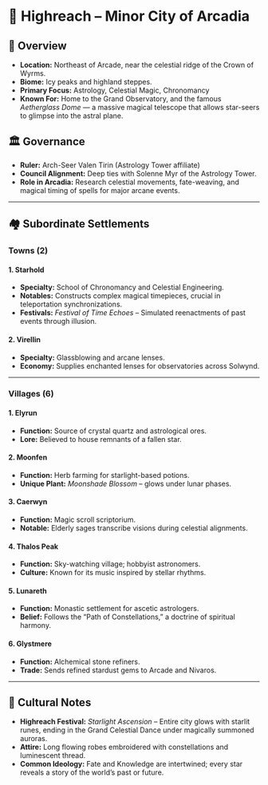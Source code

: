 # 🌌 Highreach – Minor City of Arcadia

## 📍 Overview
- **Location:** Northeast of Arcade, near the celestial ridge of the Crown of Wyrms.
- **Biome:** Icy peaks and highland steppes.
- **Primary Focus:** Astrology, Celestial Magic, Chronomancy
- **Known For:** Home to the Grand Observatory, and the famous *Aetherglass Dome* — a massive magical telescope that allows star-seers to glimpse into the astral plane.

## 🏛️ Governance
- **Ruler:** Arch-Seer Valen Tirin (Astrology Tower affiliate)
- **Council Alignment:** Deep ties with Solenne Myr of the Astrology Tower.
- **Role in Arcadia:** Research celestial movements, fate-weaving, and magical timing of spells for major arcane events.

---

## 🏘️ Subordinate Settlements

### Towns (2)

#### 1. **Starhold**
- **Specialty:** School of Chronomancy and Celestial Engineering.
- **Notables:** Constructs complex magical timepieces, crucial in teleportation synchronizations.
- **Festivals:** *Festival of Time Echoes* – Simulated reenactments of past events through illusion.

#### 2. **Virellin**
- **Specialty:** Glassblowing and arcane lenses.
- **Economy:** Supplies enchanted lenses for observatories across Solwynd.

---

### Villages (6)

#### 1. **Elyrun**
- **Function:** Source of crystal quartz and astrological ores.
- **Lore:** Believed to house remnants of a fallen star.

#### 2. **Moonfen**
- **Function:** Herb farming for starlight-based potions.
- **Unique Plant:** *Moonshade Blossom* – glows under lunar phases.

#### 3. **Caerwyn**
- **Function:** Magic scroll scriptorium.
- **Notable:** Elderly sages transcribe visions during celestial alignments.

#### 4. **Thalos Peak**
- **Function:** Sky-watching village; hobbyist astronomers.
- **Culture:** Known for its music inspired by stellar rhythms.

#### 5. **Lunareth**
- **Function:** Monastic settlement for ascetic astrologers.
- **Belief:** Follows the “Path of Constellations,” a doctrine of spiritual harmony.

#### 6. **Glystmere**
- **Function:** Alchemical stone refiners.
- **Trade:** Sends refined stardust gems to Arcade and Nivaros.

---

## 🌠 Cultural Notes
- **Highreach Festival:** *Starlight Ascension* – Entire city glows with starlit runes, ending in the Grand Celestial Dance under magically summoned auroras.
- **Attire:** Long flowing robes embroidered with constellations and luminescent thread.
- **Common Ideology:** Fate and Knowledge are intertwined; every star reveals a story of the world’s past or future.

